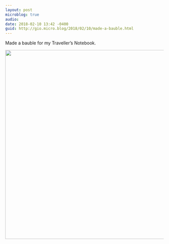 ```yaml
---
layout: post
microblog: true
audio: 
date: 2018-02-10 13:42 -0400
guid: http://gio.micro.blog/2018/02/10/made-a-bauble.html
---
```

Made a bauble for my Traveller’s Notebook. 

<img src="http://microblog.stevegio.net/uploads/2018/4a7cafb3e6.jpg" width="600" height="600" />
